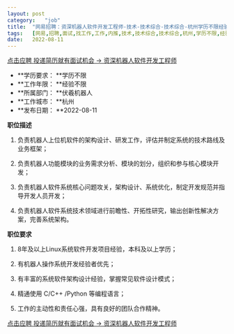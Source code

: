 ```yaml
---
layout:	post
category:	"job"
title:	"网易招聘：资深机器人软件开发工程师-技术-技术综合-技术综合-杭州学历不限经验不限"
tags:	[网易,招聘,面试,找工作,工作,内推,技术,技术综合,技术综合,杭州,学历不限,经验不限]
date:	2022-08-11
---
```


[点击应聘 投递简历就有面试机会 ->  资深机器人软件开发工程师](http://mobile.bole.netease.com/bole/boleDetail?id=38646&employeeId=346f03c3cda5f04c&key=all)



- **学历要求： **学历不限
- **工作年限： **经验不限
- **所属部门： **伏羲机器人
- **工作城市： **杭州
- **发布日期： **2022-08-11



**职位描述**

1. 负责机器人上位机软件的架构设计、研发工作，评估并制定系统的技术路线及业务框架；

2. 负责机器人功能模块的业务需求分析、模块的划分，组织和参与核心模块开发；

3. 负责机器人软件系统核心问题攻关，架构设计、系统优化，制定开发规范并指导开发人员开发；

4. 负责机器人软件系统技术领域进行前瞻性、开拓性研究，输出创新性解决方案，完善系统架构。 





**职位要求**

1. 8年及以上Linux系统软件开发项目经验，本科及以上学历； 

2. 有机器人操作系统开发经验者优先； 

3. 有丰富的系统软件架构设计经验，掌握常见软件设计模式； 

4. 精通使用 C/C++ /Python 等编程语言；

5. 工作的主动性和责任心强，具有良好的团队合作精神。



[点击应聘 投递简历就有面试机会 ->  资深机器人软件开发工程师](http://mobile.bole.netease.com/bole/boleDetail?id=38646&employeeId=346f03c3cda5f04c&key=all)